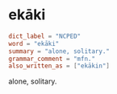# ekāki

``` toml
dict_label = "NCPED"
word = "ekāki"
summary = "alone, solitary."
grammar_comment = "mfn."
also_written_as = ["ekākin"]
```

alone, solitary.

